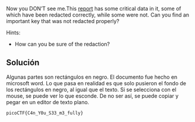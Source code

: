 Now you DON’T see me.This [report](https://artifacts.picoctf.net/c/84/Financial_Report_for_ABC_Labs.pdf) has some critical data in it, some of which have been redacted correctly, while some were not. Can you find an important key that was not redacted properly?

Hints:
- How can you be sure of the redaction?

## Solución
Algunas partes son rectángulos en negro. El documento fue hecho en microsoft word. Lo que pasa en realidad es que solo pusieron el fondo de los rectángulos en negro, al igual que el texto. Si se selecciona con el mouse, se puede ver lo que esconde. De no ser así, se puede copiar y pegar en un editor de texto plano.

`picoCTF{C4n_Y0u_S33_m3_fully}`